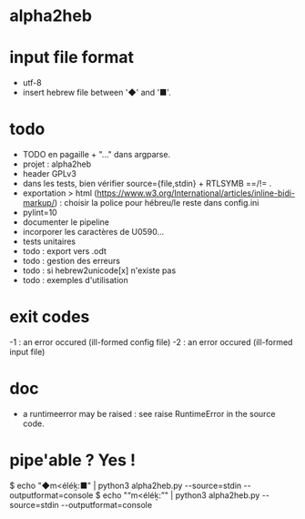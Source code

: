# alpha2heb

# input file format
* utf-8
* insert hebrew file between '◆' and '■'.

# todo
* TODO en pagaille + "..." dans argparse.
* projet : alpha2heb
* header GPLv3
* dans les tests, bien vérifier source={file,stdin} + RTLSYMB ==/!= .
* exportation > html (https://www.w3.org/International/articles/inline-bidi-markup/) : choisir la police pour hébreu/le reste dans config.ini
* pylint=10
* documenter le pipeline
* incorporer les caractères de U0590...
* tests unitaires
* todo : export vers .odt
* todo : gestion des erreurs
* todo : si hebrew2unicode[x] n'existe pas
* todo : exemples d'utilisation

# exit codes
-1 : an error occured (ill-formed config file)
-2 : an error occured (ill-formed input file)

# doc
* a runtimeerror may be raised : see raise RuntimeError in the source code.

# pipe'able ? Yes !
$ echo "◆m<éléḵ:■" | python3 alpha2heb.py --source=stdin --outputformat=console
$ echo "“m<éléḵ:”" | python3 alpha2heb.py --source=stdin --outputformat=console